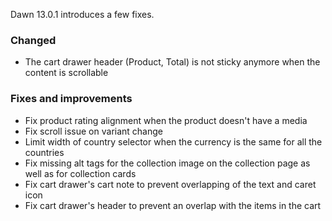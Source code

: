 Dawn 13.0.1 introduces a few fixes.
### Changed
- The cart drawer header (Product, Total) is not sticky anymore when the content is scrollable
### Fixes and improvements
- Fix product rating alignment when the product doesn't have a media
- Fix scroll issue on variant change
- Limit width of country selector when the currency is the same for all the countries
- Fix missing alt tags for the collection image on the collection page as well as for collection cards
- Fix cart drawer's cart note to prevent overlapping of the text and caret icon
- Fix cart drawer's header to prevent an overlap with the items in the cart